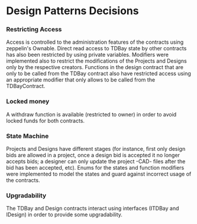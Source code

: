 # Design Patterns Decisions

### Restricting Access

Access is controlled to the administration features of the contracts using zeppelin's Ownable. Direct read access to TDBay state by other contracts has also been restricted by using private variables. Modifiers were implemented also to restrict the modifications of the Projects and Designs only by the respective creators. Functions in the design contract that are only to be called from the TDBay contract also have restricted access using an appropriate modifier that only allows to be called from the TDBayContract.


### Locked money

A withdraw function is available (restricted to owner) in order to avoid locked funds for both contracts.

### State Machine

Projects and Designs have different stages (for instance, first only design bids are allowed in a project, once a design bid is accepted it no longer accepts bids; a designer can only update the project -CAD- files after the bid has been accepted, etc). Enums for the states and function modifiers were implemented to model the states and guard against incorrect usage of the contracts.

### Upgradability

The TDBay and Design contracts interact using interfaces (ITDBay and IDesign) in order to provide some upgradability.



